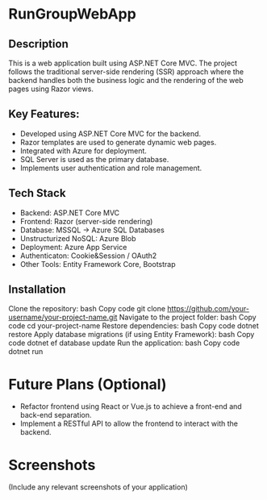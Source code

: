 # RunGroupWebApp
## Description
This is a web application built using ASP.NET Core MVC. The project follows the traditional server-side rendering (SSR) approach where the backend handles both the business logic and the rendering of the web pages using Razor views.

## Key Features:
- Developed using ASP.NET Core MVC for the backend.
- Razor templates are used to generate dynamic web pages.
- Integrated with Azure for deployment.
- SQL Server is used as the primary database.
- Implements user authentication and role management.
## Tech Stack
- Backend: ASP.NET Core MVC
- Frontend: Razor (server-side rendering)
- Database: MSSQL -> Azure SQL Databases
- Unstructurized NoSQL: Azure Blob
- Deployment: Azure App Service
- Authenticaton: Cookie&Session / OAuth2
- Other Tools: Entity Framework Core, Bootstrap
## Installation
Clone the repository:
bash
Copy code
git clone https://github.com/your-username/your-project-name.git
Navigate to the project folder:
bash
Copy code
cd your-project-name
Restore dependencies:
bash
Copy code
dotnet restore
Apply database migrations (if using Entity Framework):
bash
Copy code
dotnet ef database update
Run the application:
bash
Copy code
dotnet run
# Future Plans (Optional)
- Refactor frontend using React or Vue.js to achieve a front-end and back-end separation.
- Implement a RESTful API to allow the frontend to interact with the backend.

# Screenshots
(Include any relevant screenshots of your application)
